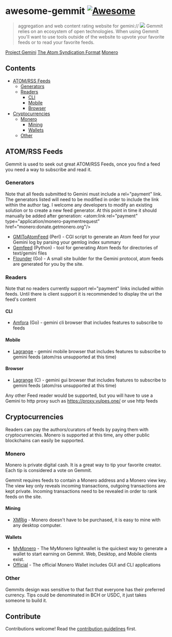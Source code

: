 # awesome-gemmit [![Awesome](https://awesome.re/badge.svg)](https://awesome.re)

> aggregation and web content rating website for gemini://
![](https://siasky.net/AAB20LSkGyNNVlqu353VdREc35QDP_xmGssZlEJOFKKJeA)
Gemmit relies on an ecosystem of open technologies. When using Gemmit you'll want to use tools outside of the website to upvote your favorite feeds or to read your favorite feeds.

[Project Gemini](https://gemini.circumlunar.space/)
[The Atom Syndication Format](https://tools.ietf.org/html/rfc4287)
[Monero](https://www.getmonero.org)

## Contents

- [ATOM/RSS Feeds](#atom)
  - [Generators](#generators)
  - [Readers](#readers)
    - [CLI](#cli)
    - [Mobile](#mobile) 
    - [Browser](#browser)
- [Cryptocurrencies](#cryptocurrencies)
  - [Monero](#monero)
    - [Mining](#mining)
    - [Wallets](#wallets) 
  - [Other](#other)


## ATOM/RSS Feeds

Gemmit is used to seek out great ATOM/RSS Feeds, once you find a feed you need a way to subscribe and read it.

### Generators

Note that all feeds submitted to Gemini must include a rel="payment" link.
The generators listed will need to be modified in order to include the link within the author tag. I welcome any developers to modify an existing solution or to create a new feed generator.
At this point in time it should manually be added after generation: <atom:link rel="payment" type="application/monero-paymentrequest" href="monero:donate.getmonero.org"/>

- [GMIToAtomFeed](https://github.com/LukeEmmet/GMIToAtomFeed) (Perl) - CGI script to generate an Atom feed for your Gemini log by parsing your gemlog index summary
- [Gemfeed](https://tildegit.org/solderpunk/gemfeed) (Python) -  tool for generating Atom feeds for directories of text/gemini files
- [Flounder](https://github.com/alexwennerberg/flounder) (Go) - A small site builder for the Gemini protocol, atom feeds are generated for you by the site.
### Readers
Note that no readers currently support rel="payment" links included within feeds. Until there is client support it is recommended to display the uri the feed's content
#### CLI
- [Amfora](https://github.com/makeworld-the-better-one/amfora) (Go) - gemini cli browser that includes features to subscribe to feeds
#### Mobile
- [Lagrange](https://gmi.skyjake.fi/gemlog/2021-03_testflight.gmi) - gemini mobile browser that includes features to subscribe to gemini feeds (atom/rss unsupported at this time)
#### Browser
- [Lagrange](https://github.com/skyjake/lagrange) (C) - gemini gui browser that includes features to subscribe to gemini feeds (atom/rss unsupported at this time)

Any other Feed reader would be supported, but you will have to use a Gemini to http proxy such as https://proxy.vulpes.one/ or use http feeds

## Cryptocurrencies

Readers can pay the authors/curators of feeds by paying them with cryptocurrencies.
Monero is supported at this time, any other public blockchains can easily be supported.

### Monero

Monero is private digital cash. It is a great way to tip your favorite creator. Each tip is considered a vote on Gemmit.

Gemmit requires feeds to contain a Monero address and a Monero view key.
The view key only reveals incoming transactions, outgoing transactions are kept private.
Incoming transactions need to be revealed in order to rank feeds on the site.
#### Mining
- [XMRig](https://xmrig.com/) - Monero doesn't have to be purchased, it is easy to mine with any desktop computer.
#### Wallets
- [MyMonero](https://mymonero.com/) - The MyMonero lightwallet is the quickest way to generate a wallet to start earning on Gemmit. Web, Desktop, and Mobile clients exist.
- [Official](https://getmonero.org/downloads) - The official Monero Wallet includes GUI and CLI applications

### Other
Gemmits design was sensitive to that fact that everyone has their preferred currency. Tips could be denominated in BCH or USDC, it just takes someone to build it.

## Contribute

Contributions welcome! Read the [contribution guidelines](contributing.md) first.
